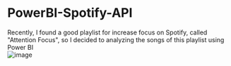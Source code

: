 # PowerBI-Spotify-API
Recently, I found a good playlist for increase focus on Spotify, called "Attention Focus", so I decided to analyzing the songs of this playlist using Power BI  
![image](https://user-images.githubusercontent.com/115597735/235776633-ca43b394-9905-47b5-829c-ad37fc2ecbbb.png)
